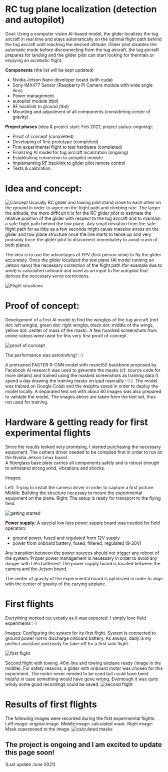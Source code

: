# RC tug plane localization (detection and autopilot)
Goal: Using a computer vision AI-based model, the glider localizes the tug aircraft in real time and stays automatically on the optimal flight path behind the tug aircraft until reaching the desired altitude. Glider pilot disables the automatic mode before disconnecting from the tug aircraft, the tug aircraft prepares for landing and the glider pilot can start looking for thermals or enjoying an acrobatic flight.   

**Components** (the list will be kept updated)
- Nvidia Jetson Nano developer board (with cuda)
- Sony IMX477 Sensor (Raspberry Pi Camera module with wide angle lens)
- Power management
- autopilot module (tbd)
- RF backlink to ground (tbd)
- Mounting and adjustment of all components (considering center of gravity)

**Project phases** (idea & project start: Feb 2021, project status: ongoing):
- Proof of concept (completed)
- Developing of first prototype (completed)
- First experimental flight to test hardware (completed)
- Finalizing AI model for tug aircraft localization (ongoing)
- Establishing connection to autopilot module
- Implementing RF backlink to glider pilot remote control
- Tests & calibration

# Idea and concept:

![Concept](https://user-images.githubusercontent.com/82274251/123086547-d5275280-d423-11eb-9df7-8a1b019ed7b5.jpeg)
Ususally RC glider and towing pilot stand close to each other on the ground in order to agree on the flight path and climbing rate. The larger the altitude, the more difficult it is for the RC glider pilot to estimate the relative position of the glider with respect to the tug aircraft and to maintain a safe flight path behind the tow plane. Any small deviation from the safe flight path for as little as a few seconds might cause massive stress on the glider and tow plane structure once the line starts to tense up and very probably force the glider pilot to disconnect immediately to avoid crash of both planes.

The idea is to use the advantages of FPV (first person view) to fly the glider accurately. Once the glider localized the tow plane (AI model running on Jetson nano) the necessary correction of the flight path (for example due to wind) is calculated onboard and used as an input to the autopilot that derives the necessary servo corrections.   

![Flight situations](https://user-images.githubusercontent.com/82274251/123089962-e3776d80-d427-11eb-95f0-0ad9560221cd.jpeg)

# Proof of concept:
Development of a first AI model to find the wingtips of the tug aircraft (red dot: left wingtip, green dot: right wingtip, black dot: middle of the wings, yellow dot: center of mass of the mask). A few hundred screenshots from online videos were used for this very first proof of concept. 

![proof of concept](https://user-images.githubusercontent.com/82274251/123097187-2b01f780-d430-11eb-90b2-64e775865dac.jpeg)

The performance was astonishing! :-) 

A pretrained FASTER R-CNN model with resnet50 backbone proposed by Facebook AI research was used to generate the masks (cf. source code for more details) and trained using the masked screenshots as training data (I spend a day drawing the training masks on ipad manually :-) ). The model was trained on Google Colab and the weights saved in order to deploy the model locally. A separated test set with about 60 images was also prepared to validate the model. The images above are taken from the test set, thus not used for training.

# Hardware & getting ready for first experimental flights
Since the results looked very promising, I started purchasing the necessary equipment. The camera driver needed to be compiled first in order to run on the Nvidia Jetson Linux board.  
A fiberglass base plate carries all components safely and is robust enough to withstand strong wind, vibrations and shocks. 

Images:

Left: Trying to install the camera driver in order to capture a first picture. Middle: Building the structure necessay to mount the experimental equipment on the plane. Right: The setup is ready for transport to the flying field.

![getting started](https://user-images.githubusercontent.com/82274251/123093988-a5307d00-d42c-11eb-8dd1-2b93edeafd0c.jpeg)

**Power supply:**
A special low loss power supply board was needed for field operation:
- ground power, fused and regulated from 12V supply 
- power from onboard battery, fused, filtered, regulated (9-20V)

Any transition between the power sources should not trigger any reboot of the system. Proper power management is necessary in order to avoid any danger with LiPo batteries! The power supply board is located between the camera and the Jetson board.

The center of gravity of the experimental board is optimized in order to align with the center of gravity of the carying airplane. 

# First flights
Everything worked out excatly as it was expected. I simply love field experiments :-)
 
Images: Configuring the system for its first flight. System is connected to ground power not to discharge onboard battery. As always, dady is my perfect assistant and ready for take-off for a first solo flight. 

![first flight](https://user-images.githubusercontent.com/82274251/123092903-4585a200-d42b-11eb-9f90-2d105afc4fab.jpeg)

Second flight with towing. 40m line and towing airplane ready (image in the middle). For safety reasons, a glider with onboard motor was chosen for this experiment. The motor never needed to be used but could have beed helpful in case something would have gone wrong. Eventough it was quite windy some good recordings could be saved. 
![second flight](https://user-images.githubusercontent.com/82274251/123091619-df4c4f80-d429-11eb-82bc-6e16b9c73797.jpeg)

# Results of first flights

The following images were recorded during the first experimental flights. 
Left image: original image. Middle image: calculated mask. Right image: Mask superposed to the image. 
![calculated masks](https://user-images.githubusercontent.com/82274251/123094952-cb0a5180-d42d-11eb-96a7-cbc98af52df5.jpeg)

## The project is ongoing and I am excited to update this page soon!
(Last update June 2021)
